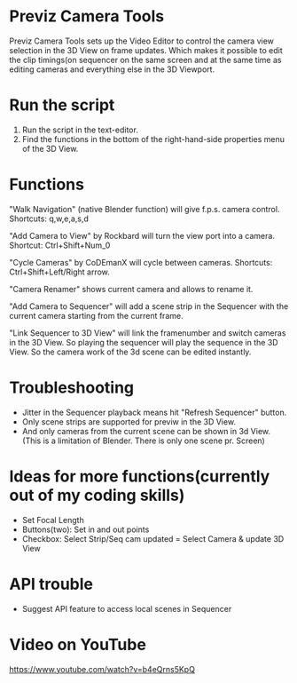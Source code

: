 # Previz Camera Tools

Previz Camera Tools sets up the Video Editor to control the camera view selection in the 3D View on frame updates. Which makes it possible to edit the clip timings(on sequencer on the same screen and at the same time as editing cameras and everything else in the 3D Viewport.

# Run the script
 1. Run the script in the text-editor.
 2. Find the functions in the bottom of the right-hand-side
    properties menu of the 3D View.

# Functions
 "Walk Navigation" (native Blender function) will give f.p.s. 
 camera control. Shortcuts: q,w,e,a,s,d
 
 "Add Camera to View" by Rockbard will turn the view port
 into a camera. Shortcut: Ctrl+Shift+Num_0
 
 "Cycle Cameras" by CoDEmanX will cycle between cameras. 
 Shortcuts: Ctrl+Shift+Left/Right arrow.
 
 "Camera Renamer" shows current camera and allows to rename it.
      
 "Add Camera to Sequencer" will add a scene strip
 in the Sequencer with the current camera starting from the
 current frame.

 "Link Sequencer to 3D View" will link the 
 framenumber and switch cameras in the 3D View. So playing 
 the sequencer will play the sequence in the 3D View. So 
 the camera work of the 3d scene can be edited instantly. 

# Troubleshooting 
 - Jitter in the Sequencer playback means hit "Refresh Sequencer" button. 
 - Only scene strips are supported for previw in the 3D View. 
 - And only cameras from the current scene can be shown in 3d View. 
   (This is a limitation of Blender. There is only one scene pr. 
   Screen) 

# Ideas for more functions(currently out of my coding skills) 
 - Set Focal Length
 - Buttons(two): Set in and out points 
 - Checkbox: Select Strip/Seq cam updated = Select Camera & update 3D View 

# API trouble
 - Suggest API feature to access local scenes in Sequencer


# Video on YouTube
https://www.youtube.com/watch?v=b4eQrns5KpQ
